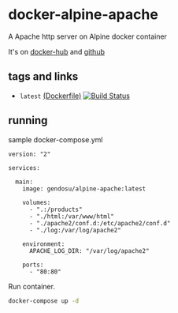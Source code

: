 # docker-alpine-apache

A Apache http server on Alpine docker container

It's on [docker-hub](https://hub.docker.com/r/gendosu/alpine-apache) and [github](https://github.com/gendosu/docker-alpine-apache)

## tags and links

 * `latest` [(Dockerfile)](https://github.com/gendosu/docker-alpine-apache/blob/master/Dockerfile) [![Build Status](https://travis-ci.org/gendosu/docker-alpine-apache.svg?branch=3.1)](https://travis-ci.org/gendosu/docker-alpine-apache)

## running

sample docker-compose.yml

```
version: "2"

services:

  main:
    image: gendosu/alpine-apache:latest

    volumes:
      - ".:/products"
      - "./html:/var/www/html"
      - "./apache2/conf.d:/etc/apache2/conf.d"
      - "./log:/var/log/apache2"

    environment:
      APACHE_LOG_DIR: "/var/log/apache2"

    ports:
      - "80:80"
```

Run container.

```sh
docker-compose up -d
```
